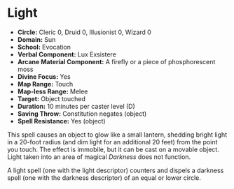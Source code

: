 # Light

- **Circle:** Cleric 0, Druid 0, Illusionist 0, Wizard 0
- **Domain:** Sun
- **School:** Evocation
- **Verbal Component:** Lux Exsistere
- **Arcane Material Component:** A firefly or a piece of phosphorescent moss
- **Divine Focus:** Yes
- **Map Range:** Touch
- **Map-less Range:** Melee
- **Target:** Object touched
- **Duration:** 10 minutes per caster level (D)
- **Saving Throw:** Constitution negates (object)
- **Spell Resistance:** Yes (object)

This spell causes an object to glow like a small lantern, shedding bright light in a 20-foot radius (and dim light for an additional 20 feet) from the point you touch. The effect is immobile, but it can be cast on a movable object. Light taken into an area of magical *Darkness* does not function.

A light spell (one with the light descriptor) counters and dispels a darkness spell (one with the darkness descriptor) of an equal or lower circle.
